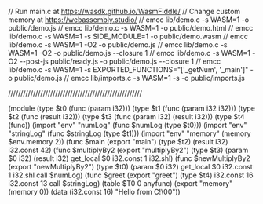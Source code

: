 // Run main.c at https://wasdk.github.io/WasmFiddle/
// Change custom memory at https://webassembly.studio/
// emcc lib/demo.c -s WASM=1 -o public/demo.js
// emcc lib/demo.c -s WASM=1 -o public/demo.html
// emcc lib/demo.c -s WASM=1 -s SIDE_MODULE=1 -o public/demo.wasm
// emcc lib/demo.c -s WASM=1 -O2 -o public/demo.js
// emcc lib/demo.c -s WASM=1 -O2 -o public/demo.js --closure 1
// emcc lib/demo.c -s WASM=1 -O2 --post-js public/ready.js -o public/demo.js --closure 1
// emcc lib/demo.c -s WASM=1 -s EXPORTED_FUNCTIONS="['_getNum', '_main']" -o public/demo.js
// emcc lib/imports.c -s WASM=1 -s -o public/imports.js

//////////////////////////////////////////////////////

(module
(type $t0 (func (param i32)))
  (type $t1 (func (param i32 i32)))
(type $t2 (func (result i32)))
  (type $t3 (func (param i32) (result i32)))
(type $t4 (func))
  (import "env" "numLog" (func $numLog (type $t0)))
  (import "env" "stringLog" (func $stringLog (type $t1)))
  (import "env" "memory" (memory $env.memory 2))
(func $main (export "main") (type $t2) (result i32)
i32.const 42)
(func $multiplyBy2 (export "multiplyBy2") (type $t3) (param $0 i32) (result i32)
    get_local $0
i32.const 1
i32.shl)
(func $newMultiplyBy2 (export "newMultiplyBy2") (type $t0) (param $0 i32)
    get_local $0
i32.const 1
i32.shl
call $numLog)
  (func $greet (export "greet") (type $t4)
    i32.const 16
    i32.const 13
    call $stringLog)
(table \$T0 0 anyfunc)
(export "memory" (memory 0))
(data (i32.const 16) "Hello from C!\00"))

